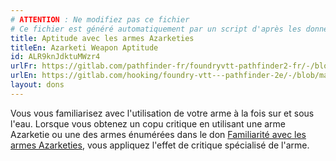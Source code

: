 ```yaml
---
# ATTENTION : Ne modifiez pas ce fichier
# Ce fichier est généré automatiquement par un script d'après les données du module Foundry VTT officiel et de sa traduction
title: Aptitude avec les armes Azarketies
titleEn: Azarketi Weapon Aptitude
id: ALR9knJdktuMWzr4
urlFr: https://gitlab.com/pathfinder-fr/foundryvtt-pathfinder2-fr/-/blob/master/data/feats/ALR9knJdktuMWzr4.htm
urlEn: https://gitlab.com/hooking/foundry-vtt---pathfinder-2e/-/blob/master/packs/data/feats.db/azarketi-weapon-aptitude.json
layout: dons
---
```

Vous vous familiarisez avec l'utilisation de votre arme à la fois sur et sous l'eau. Lorsque vous obtenez un copu critique en utilisant une arme Azarketie ou une des armes énumérées dans le don [Familiarité avec les armes Azarketies](familiarité-avec-les-armes-azarketies.md), vous appliquez l'effet de critique spécialisé de l'arme.
